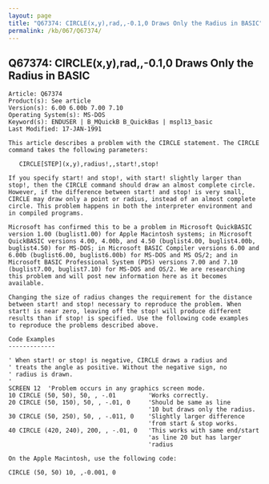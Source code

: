 ```yaml
---
layout: page
title: "Q67374: CIRCLE(x,y),rad,,-0.1,0 Draws Only the Radius in BASIC"
permalink: /kb/067/Q67374/
---
```


## Q67374: CIRCLE(x,y),rad,,-0.1,0 Draws Only the Radius in BASIC

	Article: Q67374
	Product(s): See article
	Version(s): 6.00 6.00b 7.00 7.10
	Operating System(s): MS-DOS
	Keyword(s): ENDUSER | B_MQuickB B_QuickBas | mspl13_basic
	Last Modified: 17-JAN-1991
	
	This article describes a problem with the CIRCLE statement. The CIRCLE
	command takes the following parameters:
	
	   CIRCLE[STEP](x,y),radius!,,start!,stop!
	
	If you specify start! and stop!, with start! slightly larger than
	stop!, then the CIRCLE command should draw an almost complete circle.
	However, if the difference between start! and stop! is very small,
	CIRCLE may draw only a point or radius, instead of an almost complete
	circle. This problem happens in both the interpreter environment and
	in compiled programs.
	
	Microsoft has confirmed this to be a problem in Microsoft QuickBASIC
	version 1.00 (buglist1.00) for Apple Macintosh systems; in Microsoft
	QuickBASIC versions 4.00, 4.00b, and 4.50 (buglist4.00, buglist4.00b,
	buglist4.50) for MS-DOS; in Microsoft BASIC Compiler versions 6.00 and
	6.00b (buglist6.00, buglist6.00b) for MS-DOS and MS OS/2; and in
	Microsoft BASIC Professional System (PDS) versions 7.00 and 7.10
	(buglist7.00, buglist7.10) for MS-DOS and OS/2. We are researching
	this problem and will post new information here as it becomes
	available.
	
	Changing the size of radius changes the requirement for the distance
	between start! and stop! necessary to reproduce the problem. When
	start! is near zero, leaving off the stop! will produce different
	results than if stop! is specified. Use the following code examples
	to reproduce the problems described above.
	
	Code Examples
	-------------
	
	' When start! or stop! is negative, CIRCLE draws a radius and
	' treats the angle as positive. Without the negative sign, no
	' radius is drawn.
	'
	SCREEN 12  'Problem occurs in any graphics screen mode.
	10 CIRCLE (50, 50), 50, , -.01         'Works correctly.
	20 CIRCLE (50, 150), 50, , -.01, 0     'Should be same as line
	                                       '10 but draws only the radius.
	30 CIRCLE (50, 250), 50, , -.011, 0    'Slightly larger difference
	                                       'from start & stop works.
	40 CIRCLE (420, 240), 200, , -.01, 0   'This works with same end/start
	                                       'as line 20 but has larger
	                                       'radius
	
	On the Apple Macintosh, use the following code:
	
	CIRCLE (50, 50) 10, ,-0.001, 0
